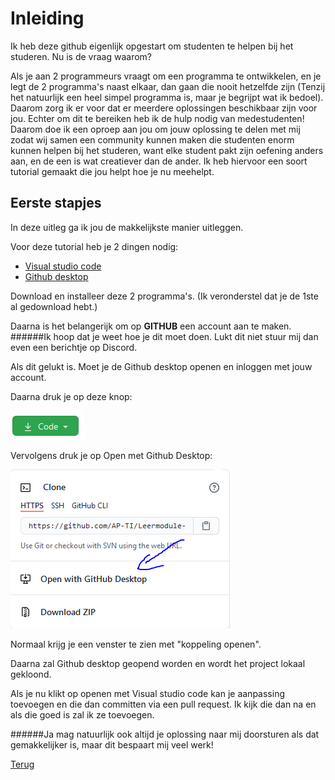 # Inleiding

Ik heb deze github eigenlijk opgestart om studenten te helpen bij het studeren. Nu is de vraag waarom? 

Als je aan 2 programmeurs vraagt om een programma te ontwikkelen, en je legt de 2 programma's naast elkaar, dan gaan die nooit hetzelfde zijn (Tenzij het natuurlijk een heel simpel programma is, maar je begrijpt wat ik bedoel). Daarom zorg ik er voor dat er meerdere oplossingen beschikbaar zijn voor jou. Echter om dit te bereiken heb ik de hulp nodig van medestudenten! Daarom doe ik een oproep aan jou om jouw oplossing te delen met mij zodat wij samen een community kunnen maken die studenten enorm kunnen helpen bij het studeren, want elke student pakt zijn oefening anders aan, en de een is wat creatiever dan de ander. Ik heb hiervoor een soort tutorial gemaakt die jou helpt hoe je nu meehelpt.

## Eerste stapjes

In deze uitleg ga ik jou de makkelijkste manier uitleggen.

Voor deze tutorial heb je 2 dingen nodig:

- [Visual studio code](https://code.visualstudio.com/)
- [Github desktop](https://desktop.github.com/)

Download en installeer deze 2 programma's. (Ik veronderstel dat je de 1ste al gedownload hebt.)

Daarna is het belangerijk om op **GITHUB** een account aan te maken.
######Ik hoop dat je weet hoe je dit moet doen. Lukt dit niet stuur mij dan even een berichtje op Discord.

Als dit gelukt is. Moet je de Github desktop openen en inloggen met jouw account.

Daarna druk je op deze knop:

![Code drukknop](/Index/Pictures/Code_drukknop.PNG)

Vervolgens druk je op Open met Github Desktop:

![](/Index/Pictures/Open_with_Github_Desktop.PNG)

Normaal krijg je een venster te zien met "koppeling openen".

Daarna zal Github desktop geopend worden en wordt het project lokaal gekloond.

Als je nu klikt op openen met Visual studio code kan je aanpassing toevoegen en die dan committen via een pull request. Ik kijk die dan na en als die goed is zal ik ze toevoegen.

######Ja mag natuurlijk ook altijd je oplossing naar mij doorsturen als dat gemakkelijker is, maar dit bespaart mij veel werk!

[Terug](/README.md)




